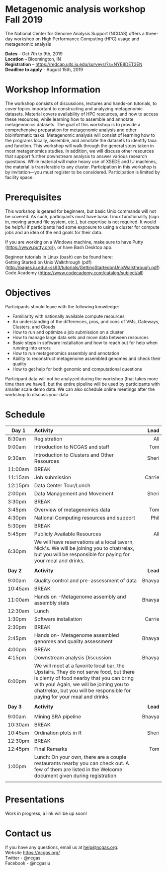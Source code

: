 # Metagenomic analysis workshop Fall 2019
The National Center for Genome Analysis Support (NCGAS) offers a three-day workshop on High Performance Computing (HPC) usage and metagenomic analysis

**Dates** – Oct 7th to 9th, 2019 \
**Location** – Bloomington, IN \
**Registration** – https://redcap.uits.iu.edu/surveys/?s=NYE8DET3EN \
**Deadline to apply** - August 15th, 2019 

# Workshop Information 
The workshop consists of discussions, lectures and hands-on tutorials, to cover topics important to constructing and analyzing metagenomic datasets. Material covers availability of HPC resources, and how to access these resources, while learning how to assemble and annotate metagenomics datasets. The goal of this workshop is to provide a comprehensive preparation for metagenomic analysis and other bioinformatic tasks. 
Metagenomic analysis will consist of learning how to the programs locally, assemble, and annotate the datasets to identify taxa and function. This workshop will walk through the general steps taken in most metagenomics studies. In addition, we will discuss other resources that support further downstream analysis to answer various research questions. While material will make heavy use of XSEDE and IU machines, the material is transferable to any cluster.
Participation in this workshop is by invitation—you must register to be considered. Participation is limited by facility space.

# Prerequisites
This workshop is geared for beginners, but basic Unix commands will not be covered. As such, participants must have basic Linux functionality (sign in, moving around file system, etc.), but expertise is not required. It would be helpful if participants had some exposure to using a cluster for compute jobs and an idea of the end goals for their data.

If you are working on a Windows machine, make sure to have Putty (https://www.putty.org/), or have Bash Desktop app. 

Beginner tutorials in Linux (bash) can be found here: \
Getting Started on Unix Walkthrough (pdf) (http://pages.iu.edu/~ss93/tutorials/GettingStartedonUnixWalkthrough.pdf)\
Code Academy (https://www.codecademy.com/catalog/subject/all) 

# Objectives
Participants should leave with the following knowledge:
- Familiarity with nationally available compute resources
- An understanding of the differences, pros, and cons of VMs, Gateways, Clusters, and Clouds
- How to run and optimize a job submission on a cluster 
- How to manage large data sets and move data between resources 
- Basic steps in software installation and how to reach out for help when running into errors 
- How to run metagenomics assembly and annotation 
- Ability to reconstruct metagenome assembled genomes and check their quality 
- How to get help for both genomic and computational questions 

Participant data will not be analyzed during the workshop (that takes more time than we have!), but the entire pipeline will be used by participants with smaller scale demo data. We can also schedule online meetings after the workshop to discuss your data. 

# Schedule
|**Day 1**			 |**Activity**							                                |**Lead**|
|---------------|:----------------------------------------------------------|-----:|
|8:30am 		    |Registration							                                  |All   |
|9:00am		      |Introduction to NCGAS and staff			                      |Tom   | 
|9:30am		      |Introduction to Clusters and Other Resources		            |Sheri |
|11:00am		    |BREAK                                                      |      |
|11:15am		    |Job submission						                                |Carrie|
|12:15pm		    |Data Center Tour/Lunch                                     |      |
|2:00pm		      |Data Management and Movement				                        |Sheri|
|3:30pm		      |BREAK                                                      |      |
|3:45pm		      |Overview of metagenomics data		                |Tom |
|4:30pm        |National Computing resources and support                 | Phil     |
|5:30pm        | BREAK                                                  |       |
|5:45pm		      |Publicly Available Resources					                      |All   |
|6:30pm         |We will have reservations at a local tavern, Nick's.  We will be joining you to chat/relax, but you will be responsible for paying for your meal and drinks.                                        |      |
|               |                                                           |      |
|**Day 2**		  |**Activity**		                                            |**Lead**|
|               |                                                           |      |
|9:00am         |Quality control and pre-assessment of data                 |Bhavya   |
|10:45am         |BREAK                                                      |      |
|11:00am		    |Hands on -Metagenome assembly and assembly stats                 |Bhavya|
|12:30am		    |Lunch	                  			                            |      |
|1:30pm		    |Software installation                                      |Carrie|
|2:30pm		    |BREAK                                                      |      |
|2:45pm		    |Hands on- Metagenome assembled genomes	and quality assessment |Bhavya|
|4:00pm		    |BREAK                                                      |      |
|4:15pm		    |Downstream analysis Discussion	                            |Bhavya|
|6:00pm         |We will meet at a favorite local bar, the Upstairs.  They do not serve food, but there is plenty of food nearby that you can bring with you!  Again, we will be joining you to chat/relax, but you will be responsible for paying for your meal and drinks.                                                                               |      |
|               |                                                           |      |
|**Day 3**		  |**Activity**		                                            |**Lead**|
|               |                                                           |      |
|9:00am         |Mining SRA pipeline                                   |Bhavya|
|10:30am        |BREAK                                                 |      |
|10:45am        |Ordination plots in R                                     |Sheri |
|12:30pm        |BREAK                                                   |       |
|12:45pm        |Final Remarks                                              |Tom   |
|1:00pm        |Lunch: On your own, there are a couple restaurants nearby you can check out. A few of them are listed in the Welcome document given during registration                                          |      |
|               |                                                           |      |

# Presentations 
Work in progress, a link will be up soon! 

# Contact us 
If you have any questions, email us at help@ncgas.org.  \
Website https://ncgas.org/
\
Twitter - @ncgas \
Facebook - @ncgasiu
